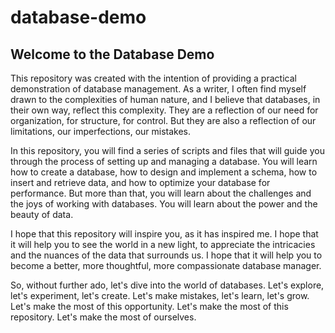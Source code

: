 # database-demo
## Welcome to the Database Demo

This repository was created with the intention of providing a practical demonstration of database management. As a writer, I often find myself drawn to the complexities of human nature, and I believe that databases, in their own way, reflect this complexity. They are a reflection of our need for organization, for structure, for control. But they are also a reflection of our limitations, our imperfections, our mistakes.

In this repository, you will find a series of scripts and files that will guide you through the process of setting up and managing a database. You will learn how to create a database, how to design and implement a schema, how to insert and retrieve data, and how to optimize your database for performance. But more than that, you will learn about the challenges and the joys of working with databases. You will learn about the power and the beauty of data.

I hope that this repository will inspire you, as it has inspired me. I hope that it will help you to see the world in a new light, to appreciate the intricacies and the nuances of the data that surrounds us. I hope that it will help you to become a better, more thoughtful, more compassionate database manager.

So, without further ado, let's dive into the world of databases. Let's explore, let's experiment, let's create. Let's make mistakes, let's learn, let's grow. Let's make the most of this opportunity. Let's make the most of this repository. Let's make the most of ourselves.




